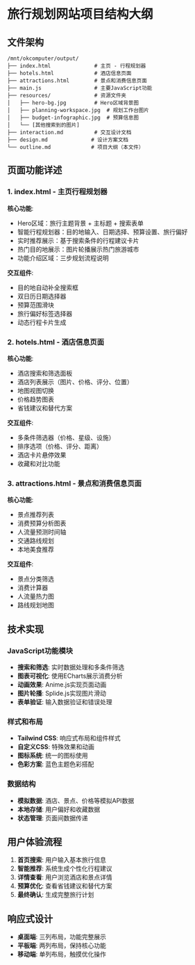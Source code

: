 # 旅行规划网站项目结构大纲

## 文件架构

```
/mnt/okcomputer/output/
├── index.html              # 主页 - 行程规划器
├── hotels.html             # 酒店信息页面
├── attractions.html        # 景点和消费信息页面
├── main.js                 # 主要JavaScript功能
├── resources/              # 资源文件夹
│   ├── hero-bg.jpg         # Hero区域背景图
│   ├── planning-workspace.jpg  # 规划工作台图片
│   ├── budget-infographic.jpg  # 预算信息图
│   └── [其他搜索到的图片]
├── interaction.md          # 交互设计文档
├── design.md              # 设计方案文档
└── outline.md             # 项目大纲（本文件）
```

## 页面功能详述

### 1. index.html - 主页行程规划器
**核心功能**:
- Hero区域：旅行主题背景 + 主标题 + 搜索表单
- 智能行程规划器：目的地输入、日期选择、预算设置、旅行偏好
- 实时推荐展示：基于搜索条件的行程建议卡片
- 热门目的地展示：图片轮播展示热门旅游城市
- 功能介绍区域：三步规划流程说明

**交互组件**:
- 目的地自动补全搜索框
- 双日历日期选择器
- 预算范围滑块
- 旅行偏好标签选择器
- 动态行程卡片生成

### 2. hotels.html - 酒店信息页面
**核心功能**:
- 酒店搜索和筛选面板
- 酒店列表展示（图片、价格、评分、位置）
- 地图视图切换
- 价格趋势图表
- 省钱建议和替代方案

**交互组件**:
- 多条件筛选器（价格、星级、设施）
- 排序选项（价格、评分、距离）
- 酒店卡片悬停效果
- 收藏和对比功能

### 3. attractions.html - 景点和消费信息页面
**核心功能**:
- 景点推荐列表
- 消费预算分析图表
- 人流量预测时间轴
- 交通路线规划
- 本地美食推荐

**交互组件**:
- 景点分类筛选
- 消费计算器
- 人流量热力图
- 路线规划地图

## 技术实现

### JavaScript功能模块
- **搜索和筛选**: 实时数据处理和多条件筛选
- **图表可视化**: 使用ECharts展示消费分析
- **动画效果**: Anime.js实现页面动画
- **图片轮播**: Splide.js实现图片滑动
- **表单验证**: 输入数据验证和错误处理

### 样式和布局
- **Tailwind CSS**: 响应式布局和组件样式
- **自定义CSS**: 特殊效果和动画
- **图标系统**: 统一的图标使用
- **色彩方案**: 蓝色主题色彩搭配

### 数据结构
- **模拟数据**: 酒店、景点、价格等模拟API数据
- **本地存储**: 用户偏好和收藏数据
- **状态管理**: 页面间数据传递

## 用户体验流程

1. **首页搜索**: 用户输入基本旅行信息
2. **智能推荐**: 系统生成个性化行程建议
3. **详情查看**: 用户浏览酒店和景点详情
4. **预算优化**: 查看省钱建议和替代方案
5. **最终确认**: 生成完整旅行计划

## 响应式设计

- **桌面端**: 三列布局，功能完整展示
- **平板端**: 两列布局，保持核心功能
- **移动端**: 单列布局，触摸优化操作